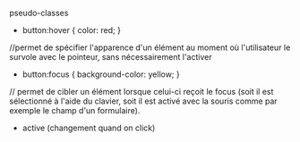 pseudo-classes

- button:hover {
  color: red;
}

//permet de spécifier l'apparence d'un élément au moment où l'utilisateur le survole avec le pointeur, sans nécessairement l'activer


- button:focus {
  background-color: yellow;
}

// permet de cibler un élément lorsque celui-ci reçoit le focus (soit il est sélectionné à l'aide du clavier, soit il est activé avec la souris comme par exemple le champ d'un formulaire).

- active (changement quand on click)

